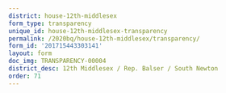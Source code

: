 ```yaml
---
district: house-12th-middlesex
form_type: transparency
unique_id: house-12th-middlesex-transparency
permalink: /2020bq/house-12th-middlesex/transparency/
form_id: '201715443303141'
layout: form
doc_img: TRANSPARENCY-00004
district_desc: 12th Middlesex / Rep. Balser / South Newton
order: 71
---
```

